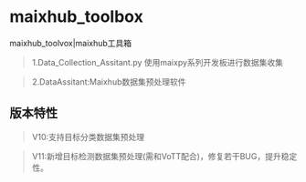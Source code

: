 # maixhub_toolbox
maixhub_toolvox|maixhub工具箱

> 1.Data_Collection_Assitant.py 使用maixpy系列开发板进行数据集收集

> 2.DataAssitant:Maixhub数据集预处理软件

## 版本特性
> V10:支持目标分类数据集预处理

> V11:新增目标检测数据集预处理(需和VoTT配合)，修复若干BUG，提升稳定性。